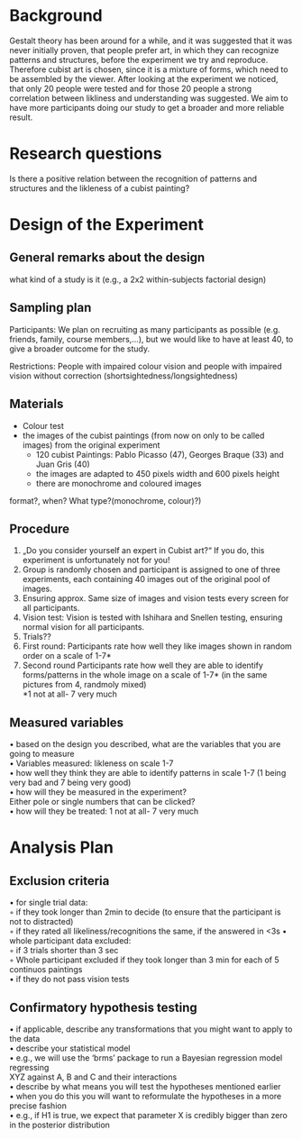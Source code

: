 
# Background
Gestalt theory has been around for a while, and it was suggested that it was never initially proven, that people prefer art, in which they can recognize patterns and structures, before the experiment we try and reproduce. Therefore cubist art is chosen, since it is a mixture of forms, which need to be assembled by the viewer. After looking at the experiment we noticed, that only 20 people were tested and for those 20 people a strong correlation between likliness and understanding was suggested. We aim to have more participants doing our study to get a broader and more reliable result. 

# Research questions
Is there a positive relation between the recognition of patterns and structures and the likleness of a cubist painting?

# Design of the Experiment

## General remarks about the design
what kind of a study is it (e.g., a 2x2 within-subjects factorial design)


## Sampling plan

Participants: We plan on recruiting as many participants as possible (e.g. friends, family, course members,…), but we would like to have at least 40, to give a broader outcome for the study.

Restrictions: People with impaired colour vision and people with impaired vision without correction (shortsightedness/longsightedness) 


## Materials

   - Colour test <br>
   - the images of the cubist paintings (from now on only to be called images) from the original experiment <br>
     * 120 cubist Paintings: Pablo Picasso (47), Georges Braque (33) and Juan Gris (40) <br>
     * the images are adapted to 450 pixels width and 600 pixels height <br>
     * there are monochrome and coloured images <br>
   
   format?, when? What type?(monochrome, colour)?)

## Procedure

1. „Do you consider yourself an expert in Cubist art?“ If you do, this experiment is unfortunately not for you! <br>
2. Group is randomly chosen and participant is assigned to one of three experiments, each containing 40 images out of the original pool of images.<br>
3. Ensuring approx. Same size of images and vision tests every screen for all participants.<br>
4. Vision test: Vision is tested with Ishihara and Snellen testing, ensuring normal vision for all participants.<br>
5. Trials?? <br>
6. First round: Participants rate how well they like images shown in random order on a scale of 1-7*<br>
7. Second round Participants rate how well they are able to identify forms/patterns  in the whole image on a scale of 1-7* (in the same pictures from 4, randmoly mixed)<br>
*1 not at all- 7 very much

## Measured variables
• based on the design you described, what are the variables that you are going to measure <br> 
  • Variables measured: likleness on scale 1-7 <br>
  • how well they think they are able to identify patterns in scale 1-7 (1 being very bad and 7 being very good) <br>
• how will they be measured in the experiment? <br>
    Either pole or single numbers that can be clicked? <br>
• how will they be treated: 1 not at all- 7 very much


# Analysis Plan

## Exclusion criteria
• for single trial data: <br>
        ◦ if they took longer than 2min to decide (to ensure that the participant is not to distracted)<br>
        ◦ if they rated all likeliness/recognitions the same, if the answered in <3s 
    • whole participant data excluded:<br>
        ◦  if 3 trials shorter than 3 sec<br>
        ◦ Whole participant excluded if they took longer than 3 min for each of 5 continuos paintings<br>
    • if they do not pass vision tests<br>


## Confirmatory hypothesis testing
  • if applicable, describe any transformations that you might want to apply to the data<br>
  • describe your statistical model <br>
        • e.g., we will use the ‘brms’ package to run a Bayesian regression model regressing <br>
        XYZ against A, B and C and their interactions<br>
  • describe by what means you will test the hypotheses mentioned earlier <br>
  • when you do this you will want to reformulate the hypotheses in a more precise fashion <br>
     • e.g., if H1 is true, we expect that parameter X is credibly bigger than zero in the posterior distribution <br>  


